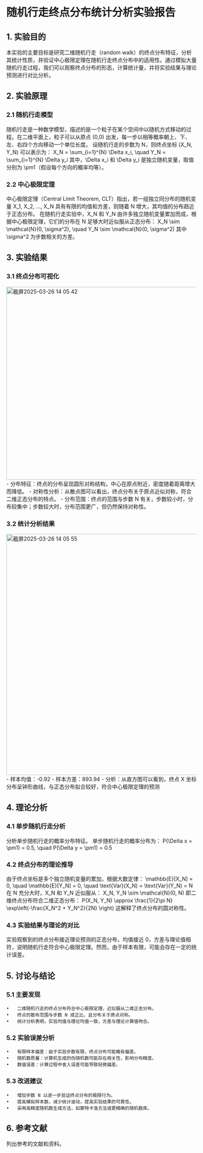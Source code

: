 # 随机行走终点分布统计分析实验报告

## 1. 实验目的
本实验的主要目标是研究二维随机行走（random walk）的终点分布特征，分析其统计性质，并验证中心极限定理在随机行走终点分布中的适用性。通过模拟大量随机行走过程，我们可以观察终点分布的形态，计算统计量，并将实验结果与理论预测进行对比分析。

## 2. 实验原理
### 2.1 随机行走模型
随机行走是一种数学模型，描述的是一个粒子在某个空间中以随机方式移动的过程。在二维平面上，粒子可以从原点 (0,0) 出发，每一步以相等概率朝上、下、左、右四个方向移动一个单位长度。
设随机行走的步数为 N，则终点坐标 (X_N, Y_N) 可以表示为：
X_N = \sum_{i=1}^{N} \Delta x_i, \quad Y_N = \sum_{i=1}^{N} \Delta y_i
其中，\Delta x_i 和 \Delta y_i 是独立随机变量，取值分别为 \pm1（假设每个方向的概率均等）。

### 2.2 中心极限定理
中心极限定理（Central Limit Theorem, CLT）指出，若一组独立同分布的随机变量 X_1, X_2, …, X_N 具有有限的均值和方差，则随着 N 增大，其均值的分布趋近于正态分布。
在随机行走实验中，X_N 和 Y_N 由许多独立随机变量累加而成，根据中心极限定理，它们的分布在 N 足够大时近似服从正态分布：
X_N \sim \mathcal{N}(0, \sigma^2), \quad Y_N \sim \mathcal{N}(0, \sigma^2)
其中 \sigma^2 为步数相关的方差。

## 3. 实验结果
### 3.1 终点分布可视化
<img width="509" alt="截屏2025-03-26 14 05 42" src="https://github.com/user-attachments/assets/9de40431-7543-4363-90e4-d24c5851e7cf" />
- 分布特征：终点的分布呈现圆形对称结构，中心在原点附近，密度随着距离增大而降低。
- 对称性分析：从散点图可以看出，终点分布关于原点近似对称，符合二维正态分布的特点。
- 分布范围：终点的范围与步数 N 有关，步数较小时，分布较集中；步数较大时，分布范围更广，但仍然保持对称性。

### 3.2 统计分析结果
<img width="636" alt="截屏2025-03-26 14 05 55" src="https://github.com/user-attachments/assets/f349975a-2436-448b-ae70-dc9ee432e96b" />
- 样本均值：-0.92
- 样本方差：893.94
- 分析：从直方图可以看到，终点 X 坐标分布呈钟形曲线，与正态分布拟合较好，符合中心极限定理的预测

## 4. 理论分析
### 4.1 单步随机行走分析
分析单步随机行走的概率分布特征。
单步随机行走的概率分布为：
P(\Delta x = \pm1) = 0.5, \quad P(\Delta y = \pm1) = 0.5

### 4.2 终点分布的理论推导
由于终点坐标是多个独立随机变量的累加，根据大数定律：
\mathbb{E}[X_N] = 0, \quad \mathbb{E}[Y_N] = 0, \quad \text{Var}(X_N) = \text{Var}(Y_N) = N
在 N 充分大时，X_N 和 Y_N 近似服从：
X_N, Y_N \sim \mathcal{N}(0, N)
即二维终点分布符合二维正态分布：
P(X_N, Y_N) \approx \frac{1}{2\pi N} \exp\left(-\frac{X_N^2 + Y_N^2}{2N} \right)
这解释了终点分布的圆对称性。

### 4.3 实验结果与理论的对比
实验观察到的终点分布接近理论预测的正态分布，均值接近 0，方差与理论值相符，说明随机行走符合中心极限定理。然而，由于样本有限，可能会存在一定的统计误差。


## 5. 讨论与结论
### 5.1 主要发现
	•	二维随机行走的终点分布符合中心极限定理，近似服从二维正态分布。
	•	终点的散布范围与步数 N 成正比，且分布关于原点对称。
	•	统计分析表明，实验均值与理论均值一致，方差与理论计算值吻合。

### 5.2 实验误差分析
	•	有限样本偏差：由于实验步数有限，终点分布可能略有偏差。
	•	随机数质量：计算机生成的伪随机数可能存在相关性，影响分布精度。
	•	数值误差：计算过程中舍入误差可能导致轻微偏差。

### 5.3 改进建议
	•	增加步数 N 以进一步验证终点分布的极限行为。
	•	提高模拟样本数，减少统计波动，提高实验结果的可靠性。
	•	采用高精度随机数生成方法，如蒙特卡洛方法或更精确的随机数库。


## 6. 参考文献
列出参考的文献和资料。
